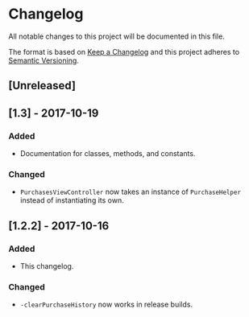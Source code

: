 # Changelog
All notable changes to this project will be documented in this file.

The format is based on [Keep a Changelog](http://keepachangelog.com/en/1.0.0/)
and this project adheres to [Semantic Versioning](http://semver.org/spec/v2.0.0.html).

## [Unreleased]

## [1.3] - 2017-10-19
### Added
- Documentation for classes, methods, and constants.

### Changed
- `PurchasesViewController` now takes an instance of `PurchaseHelper` instead of instantiating its own.

## [1.2.2] - 2017-10-16
### Added
- This changelog.

### Changed
- `-clearPurchaseHistory` now works in release builds.
